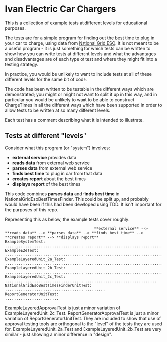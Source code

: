 Ivan Electric Car Chargers
====

This is a collection of example tests at different levels for educational purposes.

The tests are for a simple program for finding out the best time to plug in your car to charge, using data from [National Grid ESO](https://www.nationalgrideso.com/).
It is not meant to be a useful program - it is just something for which tests can be written to show how you can write tests at different levels and what the advantages and disadvantages are of each type of test and where they might fit into a testing strategy.

In practice, you would be unlikely to want to include tests at all of these different levels for the same bit of code.

The code has been written to be testable in the different ways which are demonstrated; you might or might not want to split it up in this way, and in particular you would be unlikely to want to be able to construct ChargeTimes in all the different ways which have been supported in order to allow tests to be written at so many different levels.

Each test has a comment describing what it is intended to illustrate.

Tests at different "levels"
----

Consider what this program (or "system") involves:

- **external service** provides data
- **reads data** from external web service
- **parses data** from external web service
- **finds best time** to plug in car from that data
- **creates report** about the best times
- **displays report** of the best times

This code combines **parses data** and **finds best time** in NationalGridEsoBestTimesFinder.
This could be split up, and probably would have been if this had been developed using TDD.
It isn't important for the purposes of this repo.

Representing this as below, the example tests cover roughly:

```text
                                        **external service** --> **reads data** --> **parses data** --> **finds best time** --> **creates report** --> **displays report**
ExampleSystemTest:                      ...................................................................................................................................
ExampleE2eTest:                                               .............................................................................................................
ExampleLayeredUnit_2a_Test:                                                      ..........................................................................................
ExampleLayeredUnit_2b_Test:                                                      ..........................................................................................
ExampleLayeredUnit_2c_Test:                                                      ....................................................................
NationalGridEsoBestTimesFinderUnitTest:                                          .............................................
ReportGeneratorUnitTest:                                                                                                     ........................
```

ExampleLayeredApprovalTest is just a minor variation of ExampleLayeredUnit_2c_Test. ReportGeneratorApprovalTest is just a minor variation of ReportGeneratorUnitTest.
They are included to show that use of approval testing tools are orthogonal to the "level" of the tests they are used for.
ExampleLayeredUnit_2a_Test and ExampleLayeredUnit_2b_Test are very similar - just showing a minor difference in "design".

